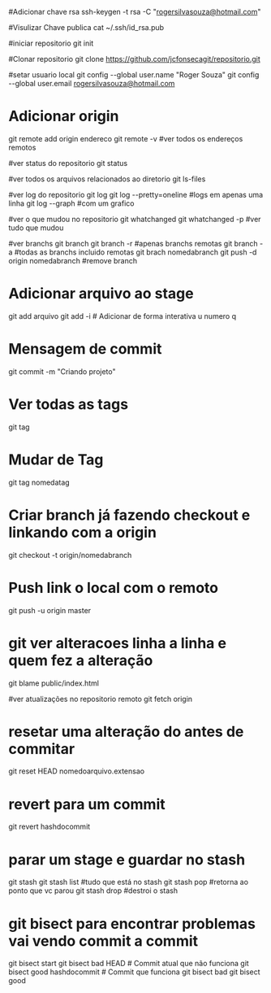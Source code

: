 #Adicionar chave rsa
ssh-keygen -t rsa -C "rogersilvasouza@hotmail.com"

#Visulizar Chave publica
cat ~/.ssh/id_rsa.pub

#iniciar repositorio
git init

#Clonar repositorio
git clone https://github.com/jcfonsecagit/repositorio.git

#setar usuario local
git config --global user.name "Roger Souza"
git config --global user.email rogersilvasouza@hotmail.com

# Adicionar origin
git remote add origin endereco
git remote -v #ver todos os endereços remotos 

#ver status do repositorio
git status

#ver todos os arquivos relacionados ao diretorio
git ls-files

#ver log do repositorio
git log
git log --pretty=oneline #logs em apenas uma linha
git log --graph #com um grafico

#ver o que mudou no repositorio
git whatchanged
git whatchanged -p #ver tudo que mudou

#ver branchs
git branch
git branch -r #apenas branchs remotas
git branch -a #todas as branchs incluido remotas
git brach nomedabranch
git push -d origin nomedabranch #remove branch

# Adicionar arquivo ao stage
git add arquivo
git add -i # Adicionar de forma interativa u numero q

# Mensagem de commit
git commit -m "Criando projeto"

# Ver todas as tags
git tag

# Mudar de Tag
git tag nomedatag

# Criar branch já fazendo checkout e linkando com a origin
git checkout -t origin/nomedabranch

# Push link o local com o remoto
git push -u origin master

# git ver alteracoes linha a linha e quem fez a alteração
git blame public/index.html

#ver atualizações no repositorio remoto
git fetch origin

# resetar uma alteração do antes de commitar
git reset HEAD nomedoarquivo.extensao

# revert para um commit
git revert hashdocommit

# parar um stage e guardar no stash
git stash
git stash list #tudo que está no stash
git stash pop  #retorna ao ponto que vc parou
git stash drop #destroi o stash

# git bisect para encontrar problemas vai vendo commit a commit
git bisect start
git bisect bad HEAD # Commit atual que não funciona
git bisect good hashdocommit # Commit que funciona
git bisect bad
git bisect good

